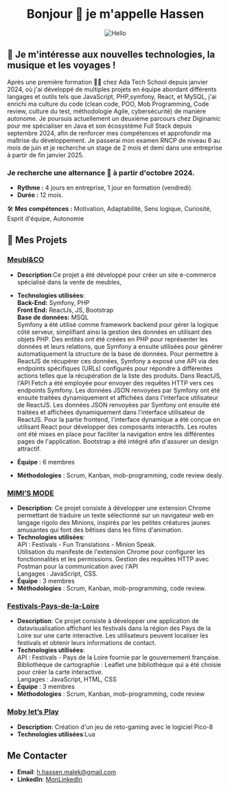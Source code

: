 <div align="center">
  
# Bonjour 👋 je m'appelle Hassen
</div>
 
<div align="center">
  <img src="https://media.giphy.com/media/xT9IgzoKnwFNmISR8I/giphy.gif" alt="Hello" />
</div>

## 👀 Je m'intéresse aux nouvelles technologies, la musique et les voyages !

Après une première formation 👨‍🎓 chez Ada Tech School depuis janvier 2024, où j'ai développé de multiples projets en équipe abordant différents langages et outils tels que JavaScript, PHP,symfony, React, et MySQL, j'ai enrichi ma culture du code (clean code, POO, Mob Programming, Code review, culture du test, méthodologie Agile, cybersécurité) de manière autonome. Je poursuis actuellement un deuxième parcours chez Diginamic pour me spécialiser en Java et son écosystème Full Stack depuis septembre 2024, afin de renforcer mes compétences et approfondir ma maîtrise du développement. Je passerai mon examen RNCP de niveau 6 au mois de juin et je recherche un stage de 2 mois et demi dans une entreprise à partir de fin janvier 2025.

### Je recherche une alternance 💼 à partir d'octobre 2024.
- **Rythme :** 4 jours en entreprise, 1 jour en formation (vendredi).
- **Durée :** 12 mois.

 🛠️ **Mes compétences :** Motivation, Adaptabilité, Sens logique, Curiosité, Esprit d'équipe, Autonomie
 
 ## 📝  Mes Projets

 ### [Meubl&CO](https://github.com/HhassenMALEK/Meubl-CO)
- **Description**:Ce projet a été développé pour créer un site e-commerce spécialisé dans la vente de meubles,

- **Technologies utilisées**:<br>
**Back-End:** Symfony, PHP <br>
**Front End:** ReactJs, JS, Bootstrap<br>
**Base de données:** MSQL<br>
Symfony a été utilisé comme framework backend pour gérer la logique côté serveur, simplifiant ainsi la gestion des données en utilisant des objets PHP. Des entités ont été créées en PHP pour représenter les données et leurs relations, que Symfony a ensuite utilisées pour générer automatiquement la structure de la base de données. Pour permettre à ReactJS de récupérer ces données, Symfony a exposé une API via des endpoints spécifiques (URLs) configurés pour répondre à différentes actions telles que la récupération de la liste des produits. Dans ReactJS, l'API Fetch a été employée pour envoyer des requêtes HTTP vers ces endpoints Symfony. Les données JSON renvoyées par Symfony ont été ensuite traitées dynamiquement et affichées dans l'interface utilisateur de ReactJS. Les données JSON renvoyées par Symfony ont ensuite été traitées et affichées dynamiquement dans l'interface utilisateur de ReactJS.
Pour la partie frontend, l'interface dynamique a été conçue en utilisant React pour développer des composants interactifs. Les routes ont été mises en place pour faciliter la navigation entre les différentes pages de l'application. Bootstrap a été intégré afin d'assurer un design attractif. 
- **Équipe** : 6 membres
- **Méthodologies** : Scrum, Kanban, mob-programming, code review dealy.

### [MIMI’S MODE](https://github.com/HhassenMALEK/-Mimi-s-Mode.git)
- **Description**: Ce projet consiste à développer une extension Chrome permettant de traduire un texte sélectionné sur un navigateur web en langage rigolo des Minions, inspirés par les petites créatures jaunes amusantes qui font des bêtises dans les films d'animation.
- **Technologies utilisées**:<br>
API : Festivals - Fun Translations - Minion Speak. <br>
Utilisation du manifeste de l'extension Chrome pour configurer les fonctionnalités et les permissions.
Gestion des requêtes HTTP avec Postman pour la communication avec l'API<br>
Langages : JavaScript, CSS.
- **Équipe** : 3 membres
- **Méthodologies** : Scrum, Kanban, mob-programming, code review.
  
### [Festivals-Pays-de-la-Loire](https://hhassenmalek.github.io/Festivals-Pays-de-la-Loire/)
- **Description**: Ce projet consiste à développer une application de datavisualisation affichant les festivals dans la région des Pays de la Loire sur une carte interactive. Les utilisateurs peuvent localiser les festivals et obtenir leurs informations de contact.
- **Technologies utilisées**: <br>
API : Festivals - Pays de la Loire fournie par le gouvernement française. <br>
Bibliothèque de cartographie : Leaflet une bibliothèque qui a été choisie pour créer la carte interactive. <br>
Langages : JavaScript, HTML, CSS
- **Équipe** : 3 membres
- **Méthodologies** : Scrum, Kanban, mob-programming, code review

### [Moby let’s Play](https://github.com/HhassenMALEK/Moby-let-s-play.git)
- **Description**: Création d'un jeu de reto-gaming avec le logiciel Pico-8
- **Technologies utilisées**:Lua



## Me Contacter

- **Email**: h.hassen.malek@gmail.com
- **LinkedIn**: [MonLinkedIn](https://www.linkedin.com/in/hassenmalek/)

